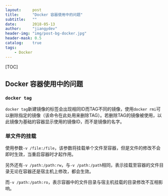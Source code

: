 ```yaml
---
layout:     post
title:      "Docker 容器使用中的问题"
subtitle:   ""
date:       2018-05-13
author:     "jiangydev"
header-img: "img/post-bg-docker.jpg"
header-mask: 0.5
catalog:    true
tags:
    - Docker
---
```


[TOC]

## Docker 容器使用中的问题

### `docker tag`

`docker tag`新建镜像的标签会出现相同ID而TAG不同的镜像，使用`docker rmi`可以删除指定的镜像（该命令在此处用来删除TAG）。若删除TAG的镜像被使用，以此镜像为基础的容器显示使用的镜像ID，而不是镜像的名字。

### 单文件的挂载

使用参数`-v /file:/file`，该参数将挂载单个文件至容器，但是文件的修改不会即时生效，当重启容器时才起作用。

另外还有`-v /path:/path:rw`，与`-v /path:/path`相同，表示挂载至容器的文件目录无论在容器还是宿主机上修改，都会生效。

而`-v /path:/path:ro`，表示容器中的文件目录与宿主机挂载的目录修改不互相影响。
